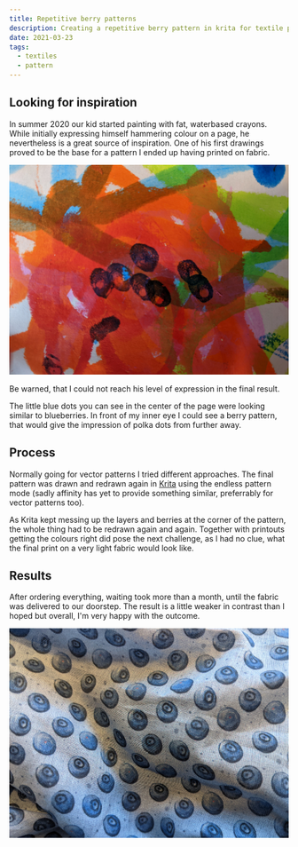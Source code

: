 ```yaml
---
title: Repetitive berry patterns
description: Creating a repetitive berry pattern in krita for textile printing on a light batist for a summer scarf
date: 2021-03-23
tags:
  - textiles
  - pattern
---
```


## Looking for inspiration

In summer 2020 our kid started painting with fat, waterbased crayons. While initially expressing himself hammering colour on a page, he nevertheless is a great source of inspiration. One of his first drawings proved to be the base for a pattern I ended up having printed on fabric. 

![A kids drawing as inspiration to the final pattern](Merry_Inspiration1000.jpg "A kids drawing as inspiration to the final pattern")

Be warned, that I could not reach his level of expression in the final result. 

The little blue dots you can see in the center of the page were looking similar to blueberries. In front of my inner eye I could see a berry pattern, that would give the impression of polka dots from further away. 

## Process

Normally going for vector patterns I tried different approaches. The final pattern was drawn and redrawn again in [Krita](www.krita.org) using the endless pattern mode (sadly affinity has yet to provide something similar, preferrably for vector patterns too). 

As Krita kept messing up the layers and berries at the corner of the pattern, the whole thing had to be redrawn again and again. Together with printouts getting the colours right did pose the next challenge, as I had no clue, what the final print on a very light fabric would look like. 

## Results

After ordering everything, waiting took more than a month, until the fabric was delivered to our doorstep. The result is a little weaker in contrast than I hoped but overall, I'm very happy with the outcome. 

![Resulting fabric after printing](Merry_Berry1000.jpg "Resulting fabric after printing")


